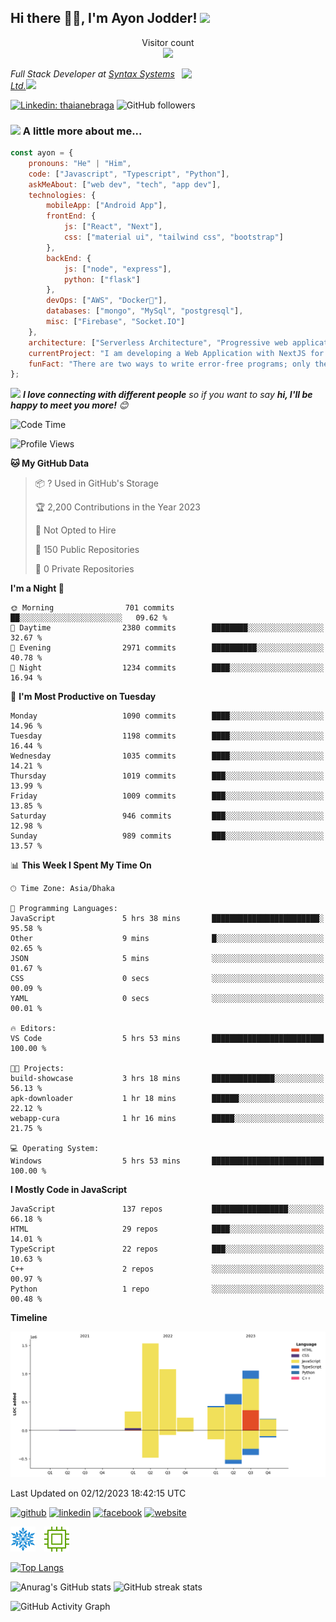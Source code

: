 
<h2>Hi there 👋🏻, I'm Ayon Jodder! <img src="https://media.giphy.com/media/12oufCB0MyZ1Go/giphy.gif" width="50"></h2>

<p align="center"> 
  Visitor count<br>
  <img src="https://profile-counter.glitch.me/AyonJD/count.svg" />
</p>

<img align='right' src="https://media.giphy.com/media/M9gbBd9nbDrOTu1Mqx/giphy.gif" width="230">
<p><em>Full Stack Developer at <a href="#">Syntax Systems Ltd.</a><img src="https://media.giphy.com/media/WUlplcMpOCEmTGBtBW/giphy.gif" width="30"> 
</em></p>

<!-- ![A MERN Stack Developer](https://raw.githubusercontent.com/AyonJD/AyonJD/main/cover.jpg) -->

[![Linkedin: thaianebraga](https://img.shields.io/badge/-ayon-blue?style=flat-square&logo=Linkedin&logoColor=white&link=https://www.linkedin.com/in/ayon-jodder/)](https://www.linkedin.com/in/ayon-jodder/)
![GitHub followers](https://img.shields.io/github/followers/AyonJD?label=Follow&style=social)

### <img src="https://media.giphy.com/media/VgCDAzcKvsR6OM0uWg/giphy.gif" width="50"> A little more about me... 

```javascript
const ayon = {
    pronouns: "He" | "Him",
    code: ["Javascript", "Typescript", "Python"],
    askMeAbout: ["web dev", "tech", "app dev"],
    technologies: {
        mobileApp: ["Android App"],
        frontEnd: {
            js: ["React", "Next"],
            css: ["material ui", "tailwind css", "bootstrap"]
        },
        backEnd: {
            js: ["node", "express"],
            python: ["flask"]
        },
        devOps: ["AWS", "Docker🐳"],
        databases: ["mongo", "MySql", "postgresql"],
        misc: ["Firebase", "Socket.IO"]
    },
    architecture: ["Serverless Architecture", "Progressive web applications", "Single page applications"],
    currentProject: "I am developing a Web Application with NextJS for Syntax Systems Ltd."
    funFact: "There are two ways to write error-free programs; only the third one works"
};
```
<img src="https://media.giphy.com/media/LnQjpWaON8nhr21vNW/giphy.gif" width="60"> <em><b>I love connecting with different people</b> so if you want to say <b>hi, I'll be happy to meet you more!</b> 😊</em>

<!--START_SECTION:waka-->
![Code Time](http://img.shields.io/badge/Code%20Time-711%20hrs%2021%20mins-blue)

![Profile Views](http://img.shields.io/badge/Profile%20Views-0-blue)

**🐱 My GitHub Data** 

> 📦 ? Used in GitHub's Storage 
 > 
> 🏆 2,200 Contributions in the Year 2023
 > 
> 🚫 Not Opted to Hire
 > 
> 📜 150 Public Repositories 
 > 
> 🔑 0 Private Repositories 
 > 
**I'm a Night 🦉** 

```text
🌞 Morning                701 commits         ██░░░░░░░░░░░░░░░░░░░░░░░   09.62 % 
🌆 Daytime                2380 commits        ████████░░░░░░░░░░░░░░░░░   32.67 % 
🌃 Evening                2971 commits        ██████████░░░░░░░░░░░░░░░   40.78 % 
🌙 Night                  1234 commits        ████░░░░░░░░░░░░░░░░░░░░░   16.94 % 
```
📅 **I'm Most Productive on Tuesday** 

```text
Monday                   1090 commits        ████░░░░░░░░░░░░░░░░░░░░░   14.96 % 
Tuesday                  1198 commits        ████░░░░░░░░░░░░░░░░░░░░░   16.44 % 
Wednesday                1035 commits        ████░░░░░░░░░░░░░░░░░░░░░   14.21 % 
Thursday                 1019 commits        ███░░░░░░░░░░░░░░░░░░░░░░   13.99 % 
Friday                   1009 commits        ███░░░░░░░░░░░░░░░░░░░░░░   13.85 % 
Saturday                 946 commits         ███░░░░░░░░░░░░░░░░░░░░░░   12.98 % 
Sunday                   989 commits         ███░░░░░░░░░░░░░░░░░░░░░░   13.57 % 
```


📊 **This Week I Spent My Time On** 

```text
🕑︎ Time Zone: Asia/Dhaka

💬 Programming Languages: 
JavaScript               5 hrs 38 mins       ████████████████████████░   95.58 % 
Other                    9 mins              █░░░░░░░░░░░░░░░░░░░░░░░░   02.65 % 
JSON                     5 mins              ░░░░░░░░░░░░░░░░░░░░░░░░░   01.67 % 
CSS                      0 secs              ░░░░░░░░░░░░░░░░░░░░░░░░░   00.09 % 
YAML                     0 secs              ░░░░░░░░░░░░░░░░░░░░░░░░░   00.01 % 

🔥 Editors: 
VS Code                  5 hrs 53 mins       █████████████████████████   100.00 % 

🐱‍💻 Projects: 
build-showcase           3 hrs 18 mins       ██████████████░░░░░░░░░░░   56.13 % 
apk-downloader           1 hr 18 mins        ██████░░░░░░░░░░░░░░░░░░░   22.12 % 
webapp-cura              1 hr 16 mins        █████░░░░░░░░░░░░░░░░░░░░   21.75 % 

💻 Operating System: 
Windows                  5 hrs 53 mins       █████████████████████████   100.00 % 
```

**I Mostly Code in JavaScript** 

```text
JavaScript               137 repos           █████████████████░░░░░░░░   66.18 % 
HTML                     29 repos            ████░░░░░░░░░░░░░░░░░░░░░   14.01 % 
TypeScript               22 repos            ███░░░░░░░░░░░░░░░░░░░░░░   10.63 % 
C++                      2 repos             ░░░░░░░░░░░░░░░░░░░░░░░░░   00.97 % 
Python                   1 repo              ░░░░░░░░░░░░░░░░░░░░░░░░░   00.48 % 
```



**Timeline**

![Lines of Code chart](https://raw.githubusercontent.com/AyonJD/AyonJD/master/assets/bar_graph.png)


 Last Updated on 02/12/2023 18:42:15 UTC
<!--END_SECTION:waka-->


[<img src='https://cdn.jsdelivr.net/npm/simple-icons@3.0.1/icons/github.svg' alt='github' height='40'>](https://github.com/AyonJD)  [<img src='https://cdn.jsdelivr.net/npm/simple-icons@3.0.1/icons/linkedin.svg' alt='linkedin' height='40'>](https://www.linkedin.com/in/ayon-jodder/)  [<img src='https://cdn.jsdelivr.net/npm/simple-icons@3.0.1/icons/facebook.svg' alt='facebook' height='40'>](https://www.facebook.com/ayon.jodder.75)  [<img src='https://cdn.jsdelivr.net/npm/simple-icons@3.0.1/icons/icloud.svg' alt='website' height='40'>](https://ayon-jodder-portfolio.web.app/)  

<a href='https://archiveprogram.github.com/'><img src='https://raw.githubusercontent.com/acervenky/animated-github-badges/master/assets/acbadge.gif' width='40' height='40'></a> <a href='https://docs.github.com/en/developers'><img src='https://raw.githubusercontent.com/acervenky/animated-github-badges/master/assets/devbadge.gif' width='40' height='40'></a> 

[![Top Langs](https://github-readme-stats.vercel.app/api/top-langs/?username=AyonJD&theme=cobalt)](https://github.com/anuraghazra/github-readme-stats)

![Anurag's GitHub stats](https://github-readme-stats.vercel.app/api?username=AyonJD&show_icons=true&theme=cobalt) ![GitHub streak stats](https://github-readme-streak-stats.herokuapp.com/?user=AyonJD&theme=cobalt)  

![GitHub Activity Graph](https://activity-graph.herokuapp.com/graph?username=AyonJD&theme=cobalt)  



